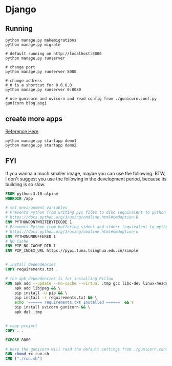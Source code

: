 # Django

## Running

```shell
python manage.py makemigrations
python manage.py migrate

# default running on http://localhost:8000
python manage.py runserver

# change port
python manage.py runserver 8080

# change address
# 0 is a shortcut for 0.0.0.0
python manage.py runserver 0:8080

# use gunicorn and uvicorn and read config from ./gunicorn.conf.py
gunicorn blog.asgi
```

## create more apps

[Reference Here](https://docs.djangoproject.com/en/3.2/intro/tutorial01/#creating-the-polls-app)

```shell
python manage.py startapp demo1
python manage.py startapp demo2
```

## FYI
If you wanna a much smaller image, maybe you can use the following.
BTW, I don't suggest you use the following in the development period, because its building is so slow.
```dockerfile
FROM python:3.10-alpine
WORKDIR /app

# set environment variables
# Prevents Python from writing pyc files to disc (equivalent to python -B option)
# https://docs.python.org/3/using/cmdline.html#cmdoption-B
ENV PYTHONDONTWRITEBYTECODE 1
# Prevents Python from buffering stdout and stderr (equivalent to python -u option)
# https://docs.python.org/3/using/cmdline.html#cmdoption-u
ENV PYTHONUNBUFFERED 1
# NO Cache
ENV PIP_NO_CACHE_DIR 1
ENV PIP_INDEX_URL https://pypi.tuna.tsinghua.edu.cn/simple


# install dependencies
COPY requirements.txt .

# the apk dependencies is for installing Pillow
RUN apk add --update --no-cache --virtual .tmp gcc libc-dev linux-headers zlib-dev jpeg-dev && \
    apk add libjpeg && \
    pip install -U pip && \
    pip install -r requirements.txt && \
    echo '====== requirements.txt Installed ======' && \
    pip install uvicorn gunicorn && \
    apk del .tmp


# copy project
COPY . .

EXPOSE 8000

# here the gunicorn will read the default settings from ./gunicorn.conf.py
RUN chmod +x run.sh
CMD ["./run.sh"]
```
